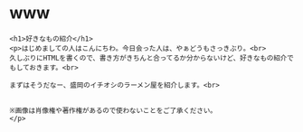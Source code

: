 # www
<html lang="ja">
  <head>
    <meta charset="UTF-8">
    <title>好きなもの紹介</title>
  </head>
  <body>
    
    <h1>好きなもの紹介</h1>
    <p>はじめましての人はこんにちわ。今日会った人は、やぁどうもさっきぶり。<br>
    久しぶりにHTMLを書くので、書き方がきちんと合ってるか分からないけど、好きなもの紹介でもしておきます。<br>
    
    まずはそうだなー、盛岡のイチオシのラーメン屋を紹介します。<br>
    
    
    ※画像は肖像権や著作権があるので使わないことをご了承ください。
    </p>
    
  </body>
  
</html>

 
